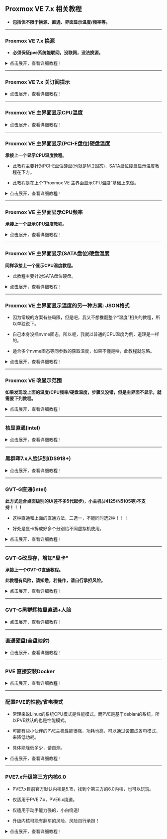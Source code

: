## Proxmox VE 7.x 相关教程

* **包括但不限于换源、直通、界面显示温度/频率等。**


***


### Proxmox VE 7.x 换源

* **必须保证pve系统能联网，没联网，没法换源。**

<details>
<summary>点击展开，查看详细教程！</summary>

#### SSH登录到pve后台，然后一条一条的执行命令

#### 1.处理掉企业源
```
rm -rf /etc/apt/sources.list.d/pve-install-repo.list
```

```
echo "#deb https://enterprise.proxmox.com/debian/pve Bullseye pve-enterprise" > /etc/apt/sources.list.d/pve-enterprise.list
```


#### 2.开始换源

```
wget https://mirrors.ustc.edu.cn/proxmox/debian/proxmox-release-bullseye.gpg -O /etc/apt/trusted.gpg.d/proxmox-release-bullseye.gpg
```

```
echo "deb https://mirrors.ustc.edu.cn/proxmox/debian/pve bullseye pve-no-subscription" > /etc/apt/sources.list.d/pve-no-subscription.list
```
```
echo "deb https://mirrors.ustc.edu.cn/proxmox/debian/ceph-pacific bullseye main" > /etc/apt/sources.list.d/ceph.list
```

```
sed -i.bak "s#http://download.proxmox.com/debian#https://mirrors.ustc.edu.cn/proxmox/debian#g" /usr/share/perl5/PVE/CLI/pveceph.pm
```
```
sed -i.bak "s#ftp.debian.org/debian#mirrors.aliyun.com/debian#g" /etc/apt/sources.list
```
```
sed -i "s#security.debian.org#mirrors.aliyun.com/debian-security#g" /etc/apt/sources.list
```
```
echo "deb http://download.proxmox.com/debian/pve bullseye pve-no-subscription" >>  /etc/apt/sources.list
```


#### 3.最后更新
```
apt update && apt dist-upgrade -y
```

</details>



***


###  Proxmox VE 7.x 关订阅提示

<details>
<summary>点击展开，查看详细教程！</summary>

#### 1.WinSCP登录到PVE，编辑打开这个文件：/usr/share/javascript/proxmox-widget-toolkit/proxmoxlib.js (防止手贱，建议备份)


#### 2.搜索 data.status.toLowerCase，找到这一段：

![jpg](./pic/01.jpg)

#### 3.直接删掉红框内容，变成如下图，最后保存即可。

![jpg](./pic/02.jpg)

* 如果更新到PVE 7.1-5或者更新，发现改了上面的没效果，那么就要多改一步：

* 继续搜索 data.status.toLowerCase，找到这一段：

![jpg](./pic/03.jpg)

* 直接删掉红框内容，变成如下图，最后保存即可

![jpg](./pic/04.jpg)

#### 4.改完保存，重进PVE界面刷新，去更新点击刷新，就没订阅提示了。

</details>



***


### Proxmox VE 主界面显示CPU温度

<details>
<summary>点击展开，查看详细教程！</summary>

#### 1.登录PVE的SSH，执行命令安装sensors：
```
apt-get install lm-sensors
```

#### 2.探测下温度，执行：`sensors-detect` (一路yes，回车)

#### 3.获取温度信息，执行：`sensors`

![jpg](./pic/1.jpg)

 * 红色箭头：temp1这里是主板温度，可能某些主板还有temp2、temp3等

 * 黄色箭头：Package id 0、core0~5这里是CPU温度，有多少个核心，就显示多少


#### 4.WinSCP登录到PVE，修改这个文件：/usr/share/perl5/PVE/API2/Nodes.pm 

(我习惯于下载到本地用Notepad++修改)

搜索：`$res->{pveversion} = PVE::pvecfg::package()`

在这个定义的下方添加：```$res->{thermalstate} = `sensors`;```

结果如图：

![jpg](./pic/2.jpg)


修改完保存，然后塞回路径。


#### 5.修改这个文件：/usr/share/pve-manager/js/pvemanagerlib.js (建议备份，万一自己改炸就不好了。)

(我习惯于下载到本地用Notepad++修改)

搜索`PVE Manager Version`

![jpg](./pic/3.jpg)

 * 在这个定义的下方添加一个定义：

```
    {
          itemId: 'thermal',
          colspan: 2,
          printBar: false,
          title: gettext('温度'),
          textField: 'thermalstate',
          renderer:function(value){
              const p0 = value.match(/Package id 0.*?\+([\d\.]+)Â/)[1];
              const b0 = value.match(/temp1.*?\+([\d\.]+)?/)[1];
              return `CPU: ${p0} ℃ || 主板: ${b0} ℃ `
            }
    },
```
结果如图：

![jpg](./pic/4.jpg)

* 上述是一种比较简单的万金油做法，有些人可能要把每个核心的温度有写出来，或者说有几个主板温度，也要一起写出来，那么就按照下列的格式：

```
    {
          itemId: 'thermal',
          colspan: 2,
          printBar: false,
          title: gettext('温度'),
          textField: 'thermalstate',
          renderer:function(value){
              const p0 = value.match(/Package id 0.*?\+([\d\.]+)Â/)[1];
              const c0 = value.match(/Core 0.*?\+([\d\.]+)Â/)[1];
              const c1 = value.match(/Core 1.*?\+([\d\.]+)Â/)[1];
              const c2 = value.match(/Core 2.*?\+([\d\.]+)Â/)[1];
              const c3 = value.match(/Core 3.*?\+([\d\.]+)Â/)[1];
              const c4 = value.match(/Core 4.*?\+([\d\.]+)Â/)[1];
              const c5 = value.match(/Core 5.*?\+([\d\.]+)Â/)[1];
              const b0 = value.match(/temp1.*?\+([\d\.]+)?/)[1];
              const b1 = value.match(/temp2.*?\+([\d\.]+)?/)[1];
              return `CPU: ${p0} ℃ || CPU1: ${c0} ℃ CPU2: ${c1} ℃ CPU3: ${c2} ℃ CPU4: ${c3} ℃ CPU5: ${c4} ℃ CPU6: ${c5} ℃ || 主板1: ${b0} ℃ 主板2: ${b1} ℃`
            }
    },
```
结果如图：

![jpg](./pic/5.jpg)

* 红框内就是单独每个核心或者每个主板温度

* 前面的CPU温度是综合温度，后面的CPU1~6是每个核心单独温度

* 可根据实际情况增减CPU温度或者主板温度

* 其实如果核心超过4个，不建议把每个核心温度写出来，不美观

#### 6.改完执行 `systemctl restart pveproxy` 重进PVE主页，就看到温度显示了。

![jpg](./pic/6.jpg)


</details>


***


### Proxmox VE 主界面显示(PCI-E盘位)硬盘温度

**承接上一个显示CPU温度教程。**

* 此教程主要针对PCI-E盘位硬盘(也就是M.2固态)，SATA盘位硬盘显示温度教程在下方。

* 此教程是在上个“Proxmox VE 主界面显示CPU温度”基础上来做。

<details>
<summary>点击展开，查看详细教程！</summary>

#### * 扩展下，主界面添加M.2固态硬盘温度：

#### 1.已经完成“Proxmox VE 主界面显示CPU温度”，然后终端执行：`sensors`

![jpg](./pic/34.jpg)

* nvme-pci-0100此处就是M.2固态温度

#### 2.修改这个文件：/usr/share/pve-manager/js/pvemanagerlib.js

在上个教程改CPU温度的定义里，加入下图红框内的内容：

`const nvme0 = value.match(/Composite.*?\+([\d\.]+)Â/)[1];`

`|| 固态: ${nvme0} ℃ `

![jpg](./pic/35.jpg)

#### 3.改完保存执行`systemctl restart pveproxy`重进PVE主页。

![jpg](./pic/36.jpg)

</details>



***


### Proxmox VE 主界面显示CPU频率

**承接上一个显示CPU温度教程。**

<details>
<summary>点击展开，查看详细教程！</summary>

#### * 扩展下，主界面添加CPU频率：

#### 1.也是修改 /usr/share/perl5/PVE/API2/Nodes.pm 和 /usr/share/pve-manager/js/pvemanagerlib.js 这2个文件

* /usr/share/perl5/PVE/API2/Nodes.pm 刚刚修改CPU温度那里添加：

```
$res->{cpusensors} = `lscpu | grep MHz`;
```
![jpg](./pic/25.jpg)

* /usr/share/pve-manager/js/pvemanagerlib.js 刚刚修改温度的下一行添加：

```
	{
          itemId: 'MHz',
          colspan: 2,
          printBar: false,
          title: gettext('CPU频率'),
          textField: 'cpusensors',
          renderer:function(value){
			  const f0 = value.match(/CPU MHz.*?([\d]+)/)[1];
			  const f1 = value.match(/CPU min MHz.*?([\d]+)/)[1];
			  const f2 = value.match(/CPU max MHz.*?([\d]+)/)[1];
			  return `实时: ${f0} MHz | 最小: ${f1} MHz | 最大: ${f2} MHz `
            }
	},
```
![jpg](./pic/26.jpg)

#### 2.改完执行 `systemctl restart pveproxy` 重进PVE主页，效果如图：

![jpg](./pic/27.jpg)

</details>


***


### Proxmox VE 主界面显示(SATA盘位)硬盘温度

**同样承接上一个显示CPU温度教程。**

* 此教程主要针对SATA盘位硬盘。

<details>
<summary>点击展开，查看详细教程！</summary>

#### * 扩展下，主界面添加硬盘温度：

#### 1.登录PVE的SSH，执行命令安装hddtemp：
```
apt-get install hddtemp
```

* 然后执行 `chmod +s /usr/sbin/hddtemp`

* 执行 `hddtemp /dev/sd?` 就能看到硬盘温度：

![jpg](./pic/33.jpg)


#### 2.然后修改 /usr/share/perl5/PVE/API2/Nodes.pm 和 /usr/share/pve-manager/js/pvemanagerlib.js 这2个文件

* /usr/share/perl5/PVE/API2/Nodes.pm 刚刚修改CPU温度那里添加：

```
 $res->{thermal_hdd} = `hddtemp /dev/sd?`;
```
![jpg](./pic/30.jpg)

* /usr/share/pve-manager/js/pvemanagerlib.js 刚刚修改CPU温度的下一行添加：

```
	{
            itemId: 'thermal-hdd',
            colspan: 2,
            printBar: false,
            title: gettext('硬盘温度'),
            textField: 'thermal_hdd',
            renderer: function(value) {
                value = value.replaceAll('Â', '');
                return value.replaceAll('\n', '<br>');
            }
	},
```
![jpg](./pic/31.jpg)

#### 3.改完执行 `systemctl restart pveproxy` 重进PVE主页，效果如图：

![jpg](./pic/32.jpg)



</details>



***


### Proxmox VE 主界面显示温度的另一种方案: JSON格式

* 因为常规的方案有些局限，但是吧，我又不想推翻整个“温度”相关的教程，所以单独说下。

* 自己本身没插nvme固态，所以呢，我就以普通的CPU温度为例，道理是一样的。

* 适合多个nvme固态等同参数的获取温度，如果不懂是啥，此教程就忽略。

<details>
<summary>点击展开，查看详细教程！</summary>

#### * 比如多个nvme固态显示温度，看如下图：

![jpg](./pic/44.jpg)

可以看到两块nvme固态的温度读取值都是Composite，但是确实有2个固态，用之前常规的方案，就无法显示2个nvme固态的温度，所以需要另外的方案。

#### 1.常理还是必须安装sensors：

```
apt-get install lm-sensors
```

#### 2.然后终端执行`sensors -j`

![jpg](./pic/45.jpg)

coretemp-isa-0000 CPU传感器

temp1_input/temp2_input/temp3_input等就是核心温度


#### 3.也是修改：/usr/share/perl5/PVE/API2/Nodes.pm 同样的位置：

```
$res->{sensinfo} = `sensors -j`;
```
![jpg](./pic/46.jpg)


#### 4.也是修改这个文件：/usr/share/pve-manager/js/pvemanagerlib.js 同样的位置： 

```
	{
          itemId: 'sensinfo',
          colspan: 2,
          printBar: false,
          title: gettext('温度'),
          textField: 'sensinfo',
          renderer:function(value){
			  value = JSON.parse(value.replaceAll('Â', ''));
			  const c0 = value['coretemp-isa-0000']['Core 0']['temp2_input'].toFixed(1);
			  const c1 = value['coretemp-isa-0000']['Core 1']['temp3_input'].toFixed(1);
			  const c2 = value['coretemp-isa-0000']['Core 2']['temp4_input'].toFixed(1);
			  const c3 = value['coretemp-isa-0000']['Core 3']['temp5_input'].toFixed(1);			  
			  return `CPU温度: ${c0}℃ | ${c1}℃ | ${c2}℃ | ${c3}℃ `; 
            }
    },
```

![jpg](./pic/47.jpg)

* coretemp-isa-0000 CPU传感器

* Core 0 到 Core 3 就是CPU核心1~4

* temp2_input 到 temp5_input CPU核心1~4的温度

* 如果有别的传感器温度，比如nvme固态，依葫芦画瓢更改内容。


#### 5.如果用这种方案改写了CPU温度，之前的常规CPU方案代码可以去掉，自行理解，这个教程我写的比较简单。

#### 6.改完保存执行`systemctl restart pveproxy`重进PVE主页。


</details>



***


### Proxmox VE 改显示范围

**如果发现改上面的温度/CPU频率/硬盘温度，步骤又没错，但是主界面不显示，就需要下列教程。**

<details>
<summary>点击展开，查看详细教程！</summary>

#### 改布局：

* 还是这个文件：pvemanagerlib.js，搜索：`widget.pveNodeStatus`

![jpg](./pic/29.jpg)

将 height: 300 改大为400，或者更大，然后保存。



* 搜索：`gettext('Status') + ': ' + zpool` (这一处不一定有，搜不到，就不用管了。)

![jpg](./pic/28.jpg)

将 height: 600 改大为700，或者更大，然后保存。


</details>



***


### 核显直通(intel)

<details>
<summary>点击展开，查看详细教程！</summary>

#### 1.编辑GRUB配置文件：/etc/default/grub

```
sed -i "s/quiet/quiet intel_iommu=on iommu=pt video=efifb:off,vesafb:off/g" /etc/default/grub
```

改好结果：

![jpg](./pic/7.jpg)


然后执行：
```
update-grub
```

#### 2.添加所需的系统模块(驱动)：/etc/modules

```
echo "vfio" >> /etc/modules

echo "vfio_iommu_type1" >> /etc/modules

echo "vfio_pci" >> /etc/modules

echo "vfio_virqfd" >> /etc/modules
```

改好结果：

![jpg](./pic/8.jpg)


* #### PVE7.x 直接跳过3、4、5，直接到第6步即可；PVE6.x就一步步看。


#### 3.添加模块(驱动)黑名单：/etc/modprobe.d/pve-blacklist.conf

```
echo "blacklist snd_hda_intel" >> /etc/modprobe.d/pve-blacklist.conf

echo "blacklist snd_hda_codec_hdmi" >> /etc/modprobe.d/pve-blacklist.conf

echo "blacklist i915" >> /etc/modprobe.d/pve-blacklist.conf
```

改好结果：

![jpg](./pic/9.jpg)


#### 4.查看GPU的ID：
```
lspci -nn | grep VGA
```

比如我的：
```
00:02.0 VGA compatible controller [0300]: Intel Corporation HD Graphics [8086:1606] (rev 08)
```
![jpg](./pic/10.jpg)

 * 8086:1606 就是核显的ID

 * 00:02.0 是核显的编号

接着执行：(ids=xxxx:xxxx，xxxx:xxxx替换成你获取的ID)
```
echo "options vfio-pci ids=8086:1606" >> /etc/modprobe.d/vfio.conf
```

#### 5.如果要音频直通，就搜索音频设备的ID
```
lspci -nn | grep Audio
```
比如我的：
```
00:03.0 Audio device [0403]: Intel Corporation Broadwell-U Audio Controller [8086:160c] (rev 08)
00:1b.0 Audio device [0403]: Intel Corporation Wildcat Point-LP High Definition Audio Controller [8086:9ca0] (rev 03)
```
![jpg](./pic/11.jpg)

 * 8086:160c/8086:9ca0  就是音频设备ID (一个是板载，一个是单独的音频孔，所以是2个)

 * 00:03.0/00:1b.0 是音频设备编号

接着执行：(ids=xxxx:xxxx，xxxx:xxxx替换成你获取的GPU/音频设备ID，用英文逗号隔开)
```
echo "options vfio-pci ids=8086:1606,8086:160c,8086:9ca0" >> /etc/modprobe.d/vfio.conf
```

#### 6.更新内核并重启：

执行：
```
update-initramfs -u

reboot
```

#### 7.验证是否开启iommu：

终端输入：

```
dmesg | grep 'remapping'
```

要出现：DMAR-IR: Enabled IRQ remapping in x2apic mode


接着用下面的命令：
```
find /sys/kernel/iommu_groups/ -type l  
```
出现很多数据，每一行最后的xx:xx.x是设备编号，查看要直通的设备的编号是否在里面。

#### 8.添加PCI设备即可：(我只添加核显，音频设备看设备编号按需添加)


![jpg](./pic/12.jpg)


![jpg](./pic/13.jpg)


#### 9.验证核显直通成功没？

 * 在直通后的系统的终端执行：
```
ls /dev/dri
```
 * 输出如图，出现“renderD128”就成功了：

![jpg](./pic/21.jpg)

</details>


***


### 黑群晖7.x人脸识别(DS918+)

<details>
<summary>点击展开，查看详细教程！</summary>

#### 1.已经按照上面的步骤，核显直通黑裙7；

#### 2.编辑"/etc/pve/qemu-server/102.conf"文件：

* 为啥是102.conf，因为演示的黑裙7的虚拟机ID是102，根据你自己的来。

显卡hostpci0: 这一行的最后，添加：
```
,legacy-igd=1
```

![jpg](./pic/22.jpg)

#### 3.回到PVE管理界面，更改黑裙7的硬件——显示为无，然后重启黑裙7。

![jpg](./pic/23.jpg)

#### 4.然后等待Photos索引，就能看到人脸已经识别了。

![jpg](./pic/24.jpg)

</details>



***


### GVT-G直通(intel)

**此方式适合桌面级别的U(差不多5代起步)，小主机(J4125/N5105等)不支持！！！**

* 这种直通和上面的直通方法，二选一，不能同时选2种！！！

* 好处是显卡拆成好多个分别给不同虚拟机使用。


<details>
<summary>点击展开，查看详细教程！</summary>

#### 1.首先在主板BIOS里面启用GTD，GTX等选项，若有aperture size选项，建议512M，没有就不管吧；

#### 2.编辑GRUB配置文件：/etc/default/grub

```
sed -i "s/quiet/quiet intel_iommu=on i915.enable_gvt=1/g" /etc/default/grub
```

然后执行：
```
update-grub
```

#### 3.添加所需的系统模块(驱动)：/etc/modules

```
echo "vfio" >> /etc/modules

echo "vfio_iommu_type1" >> /etc/modules

echo "vfio_pci" >> /etc/modules

echo "vfio_virqfd" >> /etc/modules

echo "kvmgt" >> /etc/modules
```
#### 4.更新内核并重启：

执行：
```
update-initramfs -u

reboot
```

#### 5.验证是否开启GVT：

0000:00:02.0  将00:02.0换成自己的GPU的编号 (lspci -nn | grep VGA 查看，最前面的就是)

```
ls /sys/bus/pci/devices/0000:00:02.0/mdev_supported_types/
```

出现如下即为成功(教程机核显为UHD630)：

i915-GVTg_V5_4 i915-GVTg_V5_8

#### 6.配置直通：

cpu类型设置成HOST，将机器设置成q35，将虚拟机显卡设置成无，添加PCIE设备：勾选高级里的ROM-Bar和PCI-E，主GPU不勾选，MDev类型选择合适"显卡"。

![jpg](./pic/20.jpg)

* “可用”显示的多少，就可以添加多个“显卡”。

比如上图就是说：只能添加1个v5_4的“显卡”或者添加2个v5_8的“显卡”，只能用一种类型的显卡。

</details>


***



### GVT-G改显存，增加"显卡"

**承接上一个GVT-G直通教程。**

**此教程有风险，请知悉，若操作，请自行承担风险。**

<details>
<summary>点击展开，查看详细教程！</summary>

#### 为了分配更多显卡，需给核显分配更多显存。但一般主板的BIOS并没有给调节显存的选项"aperture size"，只给了类似DVMT(共享显存)选项，最大1024MB，当把DVMT改成1024MB后，并没有用。所以本教程强行改aperture size。

通过命令 `lspci -vs 00:02.0` 查看，一般默认是256M。

![jpg](./pic/gvt/1.jpg)

128M的显卡只有一个，所以需要改大到512M。

![jpg](./pic/20.jpg)

#### 1.自行去主板官网下载当前主板的BIOS(注意版本)，然后下载教程提供的工具包。

[工具包下载地址](https://raw.githubusercontent.com/xiangfeidexiaohuo/ProxmoxVE-7.0-DIY/master/%E6%94%B9GVT%E5%B7%A5%E5%85%B7%E5%8C%85.zip)

#### 2.使用工具包里的UEFITool0270工具，打开BIOS文件，提取模块；

![jpg](./pic/gvt/2.jpg)

* 按Ctrl+F打开搜索页面，切换到text选项卡，搜索aperture size：

![jpg](./pic/gvt/3.jpg)

* 点击搜索出来的结果，会跳转到对应模块位置；

![jpg](./pic/gvt/4.jpg)

* 然后导出模块，并另存为。

![jpg](./pic/gvt/5.jpg)

![jpg](./pic/gvt/6.jpg)

#### 3.使用工具包里的IRFExtractor.exe打开另存为的文件，找偏移量。

* 打开，并解析出文本，另存为。

![jpg](./pic/gvt/7.jpg)

![jpg](./pic/gvt/8.jpg)

* 打开解析文本，搜索aperture size，红框内的 `0x2E8` 就是我们要找的偏移量。每个主板的BIOS偏移量不一样。

![jpg](./pic/gvt/9.jpg)

* 通过图可以看出，默认是0x1，也就是256M。若要改512M，就得默认0x3，改1G，就得默认0x7。

![jpg](./pic/gvt/10.jpg)

#### 4.准备一个U盘，格式化为FAT32，然后把工具包内的EFI文件夹放U盘根目录，然后电脑重启进U盘引导。

![jpg](./pic/gvt/11.jpg)

* U盘引导进入grub命令行模式，直接输入命令：`setup_var 0x2E8 0x3` ，意思就是把aperture size的偏移量默认改成0x3，也就是aperture size为512M。

* 建议只改512M，经验告诉我们改1G，可能会出问题。

![jpg](./pic/gvt/12.jpg)

#### 5.改完成功后，开机PVE，就会看到"显卡"多了很多。

通过命令 `lspci -vs 00:02.0` 查看，已经变成512M。

![jpg](./pic/gvt/16.jpg)

![jpg](./pic/gvt/13.jpg)


</details>


***


### GVT-G黑群辉核显直通+人脸

<details>
<summary>点击展开，查看详细教程！</summary>

#### 1.先把群辉虚拟机关机，然后硬件——显示，设为无； 然后修改虚拟机配置文件；

/etc/pve/qemu-server/102.conf (教程演示群辉虚拟机ID是102，所以是102.conf)

在配置文件第一行写入以下代码：

```
args: -device vfio-pci,sysfsdev=/sys/bus/mdev/devices/604e42e4-2e90-11ec-8861-037c58d42915,addr=02.0,x-igd-opregion=on,driver=vfio-pci-nohotplug
```
![jpg](./pic/gvt/14.jpg)

#### 2.然后PVE终端，运行命令：

```
mkdir /var/lib/vz/snippets

cp /usr/share/pve-docs/examples/guest-example-hookscript.pl /var/lib/vz/snippets/102-autocreate.pl
```

尾部的102和虚拟机ID对应；然后修改/var/lib/vz/snippets/102-autocreate.pl，在如图位置添加下列2行代码：

```
system("echo 604e42e4-2e90-11ec-8861-037c58d42915 > /sys/bus/pci/devices/0000:00:02.0/mdev_supported_types/i915-GVTg_V5_4/create");

上一行代码中的i915-GVTg_V5_4，取决于你要什么类型的显卡，V5_2/8都行。


system("echo 1 > /sys/bus/mdev/devices/604e42e4-2e90-11ec-8861-037c58d42915/remove");
```
![jpg](./pic/gvt/15.jpg)


#### 3.最后终端执行：`qm set 102 --hookscript local:snippets/102-autocreate.pl` (102和虚拟机ID对应)

#### 4.群辉开机，核显已经直通，且photo人脸ok。


</details>


***



### 直通硬盘(全盘映射)

<details>
<summary>点击展开，查看详细教程！</summary>

#### 上面说了核显直通，接着说硬盘直通。前面步骤完成了，现在很简单了。

#### 1.查看读取存储设备序列号：
```
ls /dev/disk/by-id
```

![jpg](./pic/18.jpg)


找出自己的硬盘序列号。比如我的就是：

ata-ST1000XXXXXXXXXXXXXXX

#### 2.执行命令：

 * 102：改成自己要直通硬盘的的虚拟机ID。

 * sata1：已有sata0，所以往后排，为sata1，按需修改。

```
qm set 102 -sata1 /dev/disk/by-id/ata-ST1000XXXXXXXXXXXXXXX
```

返回下面信息就说明成功挂载：

update VM 102: -sata1 /dev/disk/by-id/ata-ST1000XXXXXXXXXXXXXXX


#### 3.返回PVE查看，已经挂载，重启即可完成。

![jpg](./pic/19.jpg)

</details>


***


### PVE 直接安装Docker

<details>
<summary>点击展开，查看详细教程！</summary>

#### 1.登录PVE的SSH，输入以下命令，安装Docker：
```
curl -sSL https://get.docker.com/ | sh

chmod 777 /var/run/docker.sock

systemctl start docker

systemctl enable docker.service
```

上面的命令一条一条执行完毕后，docker就安装好了。

![jpg](./pic/14.jpg)


#### 2.接着终端继续输入命令，安装Portainer-CE汉化版：

```
docker run -d --restart=always --name="portainer" -p 9000:9000 -v /var/run/docker.sock:/var/run/docker.sock -v portainer_data:/data 6053537/portainer-ce
```

#### 3.等待上述安装命令执行完毕，然后打开PVE的IP地址+9000端口，进入Portainer-CE。

ps：例如我的pve的ip是192.168.100.1，那么就是进入http://192.168.100.1:9000。

![jpg](./pic/17.jpg)

</details>



***


### 配置PVE的性能/省电模式

* 常理来说Linux的系统CPU模式是性能模式，而PVE是基于debian的系统，所以PVE默认的也是性能模式。

* 可能有些小伙伴的PVE主机性能很强，功耗也高，可以通过设置成省电模式，来降低功耗。

* 具体能降低多少，请自测。

<details>
<summary>点击展开，查看详细教程！</summary>


#### 1.当前PVE主机是否支持多种模式切换，终端执行：
```
cat /sys/devices/system/cpu/cpu0/cpufreq/scaling_available_governors
```

![jpg](./pic/48.jpg)

能返回 `performance` (性能模式) 和 `powersave` (省电模式)等，就接着往下看，如果只有 `performance` 就关闭这个教程。

* 有些机器CPU比较新，可能还有conservative、schedutil、ondemand等，都可以切换。

#### 2.安装cpupower，终端执行：
```
apt-get install linux-cpupower -y
```

![jpg](./pic/49.jpg)


#### 3.切换成省电模式，终端执行：
```
cpupower -c all frequency-set -g powersave
```

![jpg](./pic/50.jpg)

有多少核，就会返回多少cpu。


* 如果想切换到其他模式：conservative、schedutil、ondemand等

```
cpupower -c all frequency-set -g conservative
```
```
cpupower -c all frequency-set -g schedutil
```
```
cpupower -c all frequency-set -g ondemand
```


* 然后执行： `cat /sys/devices/system/cpu/cpu0/cpufreq/scaling_governor` ，查看当前CPU处于什么模式。

![jpg](./pic/51.jpg)

可以看到已经切成`powersave`省电模式。

* 如果要切回性能模式，就执行： `cpupower -c all frequency-set -g performance` 。


</details>



***


### PVE7.x升级第三方内核6.0

* PVE7.x目前官方默认内核是5.15，找到个第三方的6.0内核，也可以玩玩。

* 仅适用于PVE 7.x，PVE6.x绕道。

* 仅适用于动手能力强的，小白绕道!

* 升级内核可能有翻车的风险，风险自行承担！

<details>
<summary>点击展开，查看详细教程！</summary>

#### 0.升级6.0内核之前，请先牢记当前pve的内核版本号，后面回退要用。

![jpg](./pic/54.jpg)

如图所示，当前内核版本号就为：5.15.64-1-pve


#### 1.添加存储库的GPG密钥，终端执行：
```
curl -1sLf 'https://dl.cloudsmith.io/public/pve-edge/kernel/gpg.8EC01CCF309B98E7.key' | gpg --dearmor -o /usr/share/keyrings/pve-edge-kernel.gpg
```

#### 2.设置pve-edge-kernel存储库，终端执行：
```
echo "deb [signed-by=/usr/share/keyrings/pve-edge-kernel.gpg] https://dl.cloudsmith.io/public/pve-edge/kernel/deb/debian bullseye main" > /etc/apt/sources.list.d/pve-edge-kernel.list
```

#### 3.安装内核，终端执行：
```
apt update
```

```
apt install pve-kernel-6.0-edge
```

#### 4.重启以后，内核就升级到6.0了。

![jpg](./pic/52.jpg)


#### 5.查看内核更新没，可去下面的网址看看，若有新版，重复第三步的操作。

[查看内核更新](https://github.com/fabianishere/pve-edge-kernel/releases)


#### 6.已经升级到第三方内核，如果你在wed界面“更新”，看到更新，就不要胡乱更新了。


#### 7.如果需要回退内核，利用proxmox-boot-tool回退，终端执行：

```
proxmox-boot-tool kernel pin 升级前的内核版本号

```
升级前我的内核版本号是：5.15.64-1-pve，所以命令如下：

```
proxmox-boot-tool kernel pin 5.15.64-1-pve

```

```
proxmox-boot-tool refresh
```

#### 8.执行完第7步的两条命令后，系统重启，内核就回退了。

![jpg](./pic/53.jpg)


然后看到内核切回了，然后终端运行：

```
/etc/default/grub.d/proxmox-kernel-pin.cfg
```

以后就能正常使用“升级”来更新PVE。

</details>



